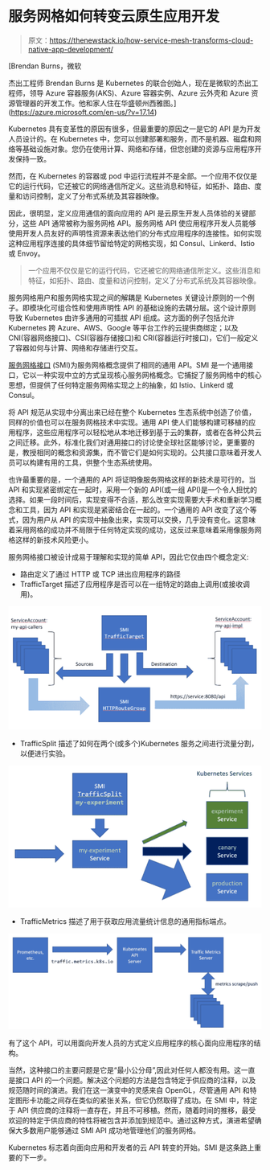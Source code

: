 # 服务网格如何转变云原生应用开发

> 原文：<https://thenewstack.io/how-service-mesh-transforms-cloud-native-app-development/>

[](https://azure.microsoft.com/en-us/?v=17.14)

 [Brendan Burns，微软

杰出工程师 Brendan Burns 是 Kubernetes 的联合创始人，现在是微软的杰出工程师，领导 Azure 容器服务(AKS)、Azure 容器实例、Azure 云外壳和 Azure 资源管理器的开发工作。他和家人住在华盛顿州西雅图。](https://azure.microsoft.com/en-us/?v=17.14) [](https://azure.microsoft.com/en-us/?v=17.14)

Kubernetes 具有变革性的原因有很多，但最重要的原因之一是它的 API 是为开发人员设计的。在 Kubernetes 中，您可以创建部署和服务，而不是机器、磁盘和网络等基础设施对象。您仍在使用计算、网络和存储，但您创建的资源与应用程序开发保持一致。

然而，在 Kubernetes 的容器或 pod 中运行流程并不是全部。一个应用不仅仅是它的运行代码，它还被它的网络通信所定义。这些消息和特征，如拓扑、路由、度量和访问控制，定义了分布式系统及其容器映像。

因此，很明显，定义应用通信的面向应用的 API 是云原生开发人员体验的关键部分，这些 API 通常被称为服务网格 API。服务网格 API 使应用程序开发人员能够使用开发人员友好的声明性资源来表达他们的分布式应用程序的连接性。如何实现这种应用程序连接的具体细节留给特定的网格实现，如 Consul、Linkerd、Istio 或 Envoy。

> 一个应用不仅仅是它的运行代码，它还被它的网络通信所定义。这些消息和特征，如拓扑、路由、度量和访问控制，定义了分布式系统及其容器映像。

服务网格用户和服务网格实现之间的解耦是 Kubernetes 关键设计原则的一个例子。即模块化可组合性和使用声明性 API 的基础设施的去耦分层。这个设计原则导致 Kubernetes 由许多通用的可插拔 API 组成。这方面的例子包括允许 Kubernetes 跨 Azure、AWS、Google 等平台工作的云提供商绑定；以及 CNI(容器网络接口)、CSI(容器存储接口)和 CRI(容器运行时接口)，它们一般定义了容器如何与计算、网络和存储进行交互。

[服务网格接口](https://smi-spec.io/) (SMI)为服务网格概念提供了相同的通用 API。SMI 是一个通用接口，它以一种实现中立的方式呈现核心服务网格概念。它捕捉了服务网格中的核心思想，但提供了任何特定服务网格实现之上的抽象，如 Istio、Linkerd 或 Consul。

将 API 规范从实现中分离出来已经在整个 Kubernetes 生态系统中创造了价值，同样的价值也可以在服务网格技术中实现。通用 API 使人们能够构建可移植的应用程序，这些应用程序可以轻松地从本地迁移到基于云的集群，或者在各种公共云之间迁移。此外，标准化我们对通用接口的讨论使全球社区能够讨论，更重要的是，教授相同的概念和资源集，而不管它们是如何实现的。公共接口意味着开发人员可以构建有用的工具，供整个生态系统使用。

也许最重要的是，一个通用的 API 将证明像服务网格这样的新技术是可行的。当 API 和实现紧密绑定在一起时，采用一个新的 API(或一组 API)是一个令人担忧的选择。如果一段时间后，实现变得不合适，那么改变实现需要大手术和重新学习概念和工具，因为 API 和实现是紧密结合在一起的。一个通用的 API 改变了这个等式，因为用户从 API 的实现中抽象出来，实现可以交换，几乎没有变化。这意味着采用网格的成功并不局限于任何特定实现的成功，这反过来意味着采用像服务网格这样的新技术风险更小。

服务网格接口被设计成易于理解和实现的简单 API，因此它仅由四个概念定义:

*   路由定义了通过 HTTP 或 TCP 进出应用程序的路径
*   TrafficTarget 描述了应用程序是否可以在一组特定的路由上调用(或接收调用)。

![](img/f28d35a439214479436d19bb7e663c21.png)

*   TrafficSplit 描述了如何在两个(或多个)Kubernetes 服务之间进行流量分割，以便进行实验。

![](img/7e0a607670a35d8d0bcdfeee9608aea0.png)

*   TrafficMetrics 描述了用于获取应用流量统计信息的通用指标端点。

![](img/d31cce2376df22df64575dd3d612cff6.png)

有了这个 API，可以用面向开发人员的方式定义应用程序的核心面向应用程序的结构。

当然，这种接口的主要问题是它是“最小公分母”,因此对任何人都没有用。这一直是接口 API 的一个问题。解决这个问题的方法是包含特定于供应商的注释，以及规范随时间的演进。我们在这一演变中的灵感来自 OpenGL，尽管通用 API 和特定图形卡功能之间存在类似的紧张关系，但它仍然取得了成功。在 SMI 中，特定于 API 供应商的注释将一直存在，并且不可移植。然而，随着时间的推移，最受欢迎的特定于供应商的特性将被包含并添加到规范中。通过这种方式，演进希望确保大多数用户能够通过 SMI API 成功地管理他们的服务网格。

Kubernetes 标志着向面向应用和开发者的云 API 转变的开始。SMI 是这条路上重要的下一步。

<svg xmlns:xlink="http://www.w3.org/1999/xlink" viewBox="0 0 68 31" version="1.1"><title>Group</title> <desc>Created with Sketch.</desc></svg>